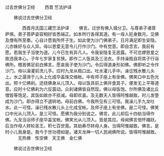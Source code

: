   过去世佛分卫经
　　西晋 竺法护译




　　佛说过去世佛分卫经

　　　　西晋月氏国三藏竺法护译
　　佛言。过世有佛入城分卫。与尊弟子诸菩萨俱。弟子菩萨姿容相好皆悉端正。如本所行各得其道。有一母人妊身数月。见佛及僧有所至奏。心自计愿我所怀子生。如此使为沙门佛弟子。日月满足即生安隐。儿亦姝好与众人异。母以恩爱无意令儿行作沙门。中有觉意。即自念言。我前有愿。若我生子当使为道。儿今已生有异凡人。令我安隐复无恶露。不可恋嫪恩爱之故违我本心。子年七岁家复贫狭。即作二人饭具及三法衣。手持澡瓶自将其子行诣佛所。稽首佛足前白佛言。愿哀我子使为沙门。令后得道身形如佛。佛即听之令作沙门。母以澡灌前洗儿手。应时九龙从瓶口出。吐水灌儿手中。澡讫残水散儿头上。水之潺渧于儿头上化成华盖珠交络帐。中有师子座上有坐佛。佛笑口中五色光出。照十亿佛刹。还绕佛身从儿顶入。母以饭具前上佛并食其子。便发无上平等道意。应时十亿佛刹为六反震动。众刹诸佛皆自然现。佛以母饭饱。尔所佛及诸比丘僧皆等饱足。其饭如故亦不损减。母即欢喜。及无数天人皆得阿惟越致。时儿发堕成为沙门。即亦得立不退转地。母前白佛。今我所见有三可怪。我澡儿手九龙吐水。此一可怪。澡已残水散儿头上化成宝帐。及师子座上有坐佛。是二可怪。佛笑口中光从儿顶入。是三可怪。愿佛为我分别说之。佛言。此儿却后十四劫当得作佛。九龙当浴师子座华盖宝帐。佛笑光从儿顶入。皆是其应。母闻佛言倍怀踊跃。后当作母人转轮圣王。积七百世竟。其劫寿尽转母人身。当得阿惟越致。佛言。是时小儿我身是。我今于世功德如是。诸天龙神一切人民闻佛所说。皆得阿惟越致。
　　　无热佛　性空佛　天王佛　金仁佛

　　佛说过去世佛分卫经


